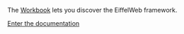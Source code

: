 The [Workbook](workbook) lets you discover the EiffelWeb framework.

[Enter the documentation](workbook)
		
